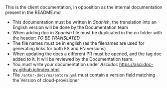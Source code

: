 This is the client documentation, in opposition as the internal documentation present in the README.md

* This documentation must be written in *Spanish*, the translation into an English version will be done by the Documentation team
* When adding doc in *Spanish* file must be duplicated in the *en* folder with the header: _TO BE TRANSLATED_
* The file names must be in english (as the filenames are used for generating links for both ES and EN versions)
* When updating the docs a different PR must be opened, and the tag doc added to it. It will be reviewed by the Documentation team.
* You must write your documentation under *Asciidoc* https://asciidoc-py.github.io/index.html
* File `/antor-docs/es/antora.yml` must contain a version field matching the Version of cloud-provisioner

